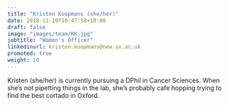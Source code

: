 ```yaml
---
title: "Kristen Koopmans (she/her)"
date: 2018-11-19T10:47:58+10:00
draft: false
image: "images/team/KK.jpg"
jobtitle: "Women's Officer"
linkedinurl: kristen.koopmans@new.ox.ac.uk
promoted: true
weight: 10
---
```


Kristen (she/her) is currently pursuing a DPhil in Cancer Sciences. When she’s not pipetting things in the lab, she’s probably cafe hopping trying to find the best cortado in Oxford. 
